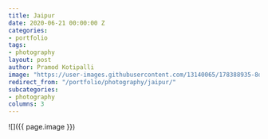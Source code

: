 ```yaml
---
title: Jaipur
date: 2020-06-21 00:00:00 Z
categories:
- portfolio
tags:
- photography
layout: post
author: Pramod Kotipalli
image: "https://user-images.githubusercontent.com/13140065/178388935-8d5e7156-6aa3-4d6f-8c1a-ef96205325f1.png"
redirect_from: "/portfolio/photography/jaipur/"
subcategories:
- photography
columns: 3
---
```


![]({{ page.image }})
